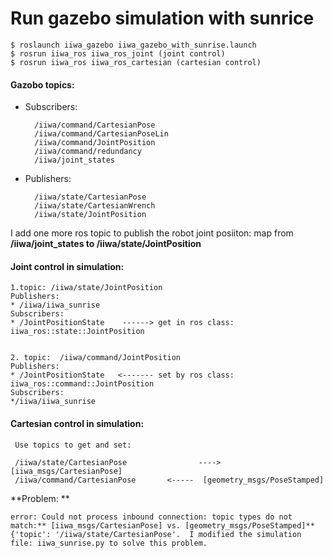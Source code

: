 

# Run gazebo simulation with sunrice
    $ roslaunch iiwa_gazebo iiwa_gazebo_with_sunrise.launch
    $ rosrun iiwa_ros iiwa_ros_joint (joint control)
    $ rosrun iiwa_ros iiwa_ros_cartesian (cartesian control)

#### Gazobo topics:
* Subscribers:

		/iiwa/command/CartesianPose
		/iiwa/command/CartesianPoseLin
		/iiwa/command/JointPosition
		/iiwa/command/redundancy
		/iiwa/joint_states
	
* Publishers:

		/iiwa/state/CartesianPose
		/iiwa/state/CartesianWrench
		/iiwa/state/JointPosition

I  add one more ros topic to publish the robot joint posiiton: map from **/iiwa/joint_states to /iiwa/state/JointPosition**


   
#### Joint control in simulation:

	1.topic: /iiwa/state/JointPosition
	Publishers: 
	* /iiwa/iiwa_sunrise 
	Subscribers: 
	* /JointPositionState    ------> get in ros class:  iiwa_ros::state::JointPosition
	
	
	2. topic:  /iiwa/command/JointPosition
	Publishers: 
	* /JointPositionState   <------- set by ros class:   iiwa_ros::command::JointPosition 
	Subscribers: 
	*/iiwa/iiwa_sunrise


#### Cartesian control in simulation:

     Use topics to get and set:
     
     /iiwa/state/CartesianPose                ---->   [iiwa_msgs/CartesianPose] 
     /iiwa/command/CartesianPose       <-----  [geometry_msgs/PoseStamped]
     
 **Problem: **
       
    error: Could not process inbound connection: topic types do not match:** [iiwa_msgs/CartesianPose] vs. [geometry_msgs/PoseStamped]**{'topic': '/iiwa/state/CartesianPose'.  I modified the simulation file: iiwa_sunrise.py to solve this problem.
 
